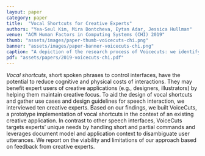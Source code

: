 ```yaml
---
layout: paper
category: paper
title:  "Vocal Shortcuts for Creative Experts"
authors: "Yea-Seul Kim, Mira Dontcheva, Eytan Adar, Jessica Hullman"
venue: "ACM Human Factors in Computing Systems (CHI) 2019"
thumb: "assets/images/paper-thumb-voicecuts-chi.png"
banner: "assets/images/paper-banner-voicecuts-chi.png"
caption: "A depiction of the research process of Voicecuts: we identify use cases and design guidelines for speech interaction gained from interviewing experts, develop a prototype implementation of a speech interface, and evaluate the prototype's use to understand how and when such interactions benefit expert use."
pdf: "assets/papers/2019-voicecuts-chi.pdf"
---
```


<!-- abstract -->
<p><em>Vocal shortcuts</em>, short spoken phrases to control interfaces, have the potential to reduce cognitive and physical costs of interactions. They may benefit expert users of creative applications (e.g., designers, illustrators) by helping them maintain creative focus. To aid the design of vocal shortcuts and gather use cases and design guidelines for speech interaction, we interviewed ten creative experts. Based on our findings, we built VoiceCuts, a prototype implementation of vocal shortcuts in the context of an existing creative application. In contrast to other speech interfaces, VoiceCuts targets experts’ unique needs by handling short and partial commands and leverages document model and application context to disambiguate user utterances. We report on the viability and limitations of our approach based on feedback from creative experts.</p>

